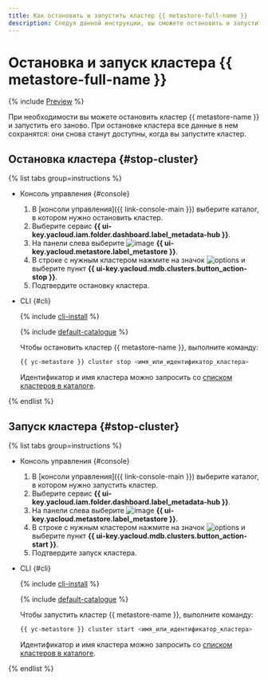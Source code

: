 ```yaml
---
title: Как остановить и запустить кластер {{ metastore-full-name }}
description: Следуя данной инструкции, вы сможете остановить и запустить кластер {{ metastore-full-name }}.
---
```


# Остановка и запуск кластера {{ metastore-full-name }}

{% include [Preview](../../../_includes/note-preview.md) %}

При необходимости вы можете остановить кластер {{ metastore-name }} и запустить его заново. При остановке кластера все данные в нем сохранятся: они снова станут доступны, когда вы запустите кластер.

## Остановка кластера {#stop-cluster}

{% list tabs group=instructions %}

- Консоль управления {#console}

  1. В [консоли управления]({{ link-console-main }}) выберите каталог, в котором нужно остановить кластер.
  1. Выберите сервис **{{ ui-key.yacloud.iam.folder.dashboard.label_metadata-hub }}**.
  1. На панели слева выберите ![image](../../../_assets/console-icons/database.svg) **{{ ui-key.yacloud.metastore.label_metastore }}**.
  1. В строке с нужным кластером нажмите на значок ![options](../../../_assets/console-icons/ellipsis.svg) и выберите пункт **{{ ui-key.yacloud.mdb.clusters.button_action-stop }}**.
  1. Подтвердите остановку кластера.

- CLI {#cli}

  {% include [cli-install](../../../_includes/cli-install.md) %}

  {% include [default-catalogue](../../../_includes/default-catalogue.md) %}

  Чтобы остановить кластер {{ metastore-name }}, выполните команду:

  ```bash
  {{ yc-metastore }} cluster stop <имя_или_идентификатор_кластера>
  ```

  Идентификатор и имя кластера можно запросить со [списком кластеров в каталоге](cluster-list.md#list-clusters).

{% endlist %}

## Запуск кластера {#stop-cluster}

{% list tabs group=instructions %}

- Консоль управления {#console}

  1. В [консоли управления]({{ link-console-main }}) выберите каталог, в котором нужно запустить кластер.
  1. Выберите сервис **{{ ui-key.yacloud.iam.folder.dashboard.label_metadata-hub }}**.
  1. На панели слева выберите ![image](../../../_assets/console-icons/database.svg) **{{ ui-key.yacloud.metastore.label_metastore }}**.
  1. В строке с нужным кластером нажмите на значок ![options](../../../_assets/console-icons/ellipsis.svg) и выберите пункт **{{ ui-key.yacloud.mdb.clusters.button_action-start }}**.
  1. Подтвердите запуск кластера.

- CLI {#cli}

  {% include [cli-install](../../../_includes/cli-install.md) %}

  {% include [default-catalogue](../../../_includes/default-catalogue.md) %}

  Чтобы запустить кластер {{ metastore-name }}, выполните команду:

  ```bash
  {{ yc-metastore }} cluster start <имя_или_идентификатор_кластера>
  ```

  Идентификатор и имя кластера можно запросить со [списком кластеров в каталоге](cluster-list.md#list-clusters).


{% endlist %}
